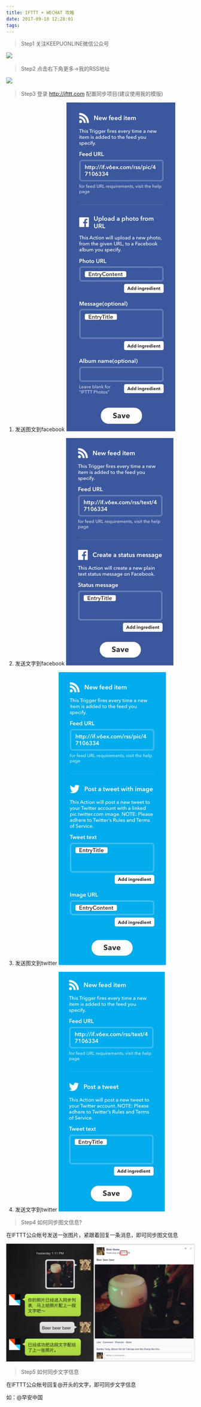 ```yaml
---
title: IFTTT + WECHAT 攻略
date: 2017-09-18 12:28:01
tags:
---
```

> Step1 关注KEEPUONLINE微信公众号

![](http://k.v6ex.com/res/images/help/wxqr.jpg)

> Step2 点击右下角更多->我的RSS地址

![](http://k.v6ex.com/res/images/help/rss.png)

> Step3 登录 http://ifttt.com 配置同步项目(建议使用我的模版)

1. 发送图文到facebook
![](/images/ifttt/3.jpg)

2. 发送文字到facebook
![](/images/ifttt/4.jpg)

3. 发送图文到twitter
![](/images/ifttt/5.jpg)

4. 发送文字到twitter
![](/images/ifttt/6.jpg)

> Step4 如何同步图文信息?

在IFTTT公众帐号发送一张图片，紧跟着回复一条消息，即可同步图文信息

![](/images/ifttt/7.jpg)


> Step5 如何同步文字信息

在IFTTT公众帐号回复@开头的文字，即可同步文字信息

如：@早安中国

